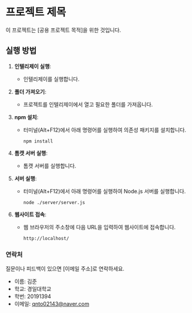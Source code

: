 # 프로젝트 제목

이 프로젝트는 [공용 프로젝트 목적]을 위한 것입니다.

## 실행 방법

1. **인텔리제이 실행**:
   - 인텔리제이를 실행합니다.

2. **폴더 가져오기**:
   - 프로젝트를 인텔리제이에서 열고 필요한 폴더를 가져옵니다.

3. **npm 설치**:
   - 터미널(Alt+F12)에서 아래 명령어를 실행하여 의존성 패키지를 설치합니다.
     ```
     npm install
     ```

4. **톰캣 서버 실행**:
   - 톰캣 서버를 실행합니다.

5. **서버 실행**:
   - 터미널(Alt+F12)에서 아래 명령어를 실행하여 Node.js 서버를 실행합니다.
     ```
     node ./server/server.js
     ```

6. **웹사이트 접속**:
   - 웹 브라우저의 주소창에 다음 URL을 입력하여 웹사이트에 접속합니다.
     ```
     http://localhost/
     ```

### 연락처

질문이나 피드백이 있으면 [이메일 주소]로 연락하세요.

 - 이름: 김준
 - 학교: 경일대학교
 - 학번: 20191394
 - 이메일: qnto02143@naver.com